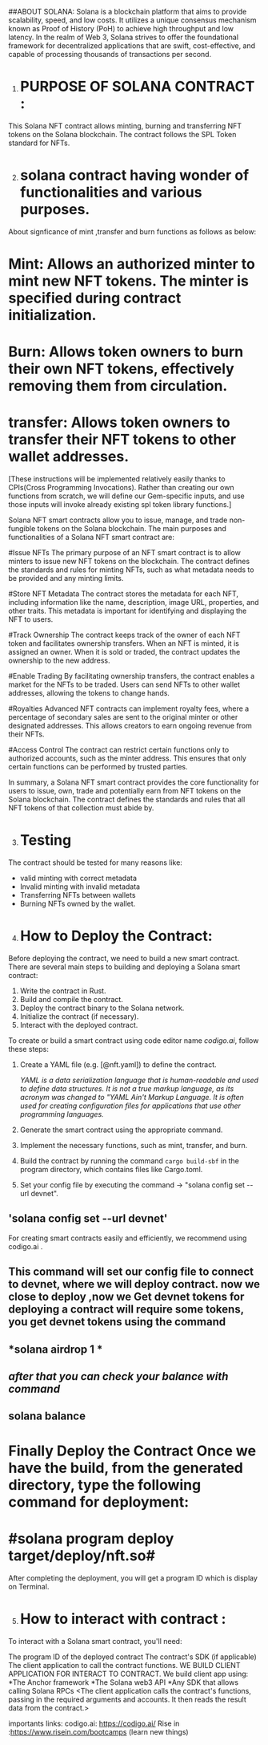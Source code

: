 ##ABOUT SOLANA:
Solana is a blockchain platform that aims to provide scalability, speed, and low costs. It utilizes a unique consensus mechanism known as Proof of History (PoH) to achieve high throughput and low latency.
In the realm of Web 3, Solana strives to offer the foundational framework for decentralized applications that are swift, cost-effective, and capable of processing thousands of transactions per second.


1. # PURPOSE OF SOLANA CONTRACT :
  This Solana NFT contract allows minting, burning and transferring NFT tokens on the Solana blockchain. The contract follows the SPL Token standard for NFTs.

2. # solana contract having  wonder of  functionalities and various purposes.

 About signficance of  mint ,transfer and burn functions as follows as below:
 #  Mint: Allows an authorized minter to mint new NFT tokens. The minter is specified during contract initialization.

# Burn: Allows token owners to burn their own NFT tokens, effectively removing them from circulation.

# transfer: Allows token owners to transfer their NFT tokens to other wallet addresses.
  [These instructions will be implemented relatively easily thanks to CPIs(Cross Programming Invocations). Rather than creating our own functions from scratch, we will define our Gem-specific inputs, 
      and use those inputs will invoke already existing spl token library functions.]

Solana NFT smart contracts allow you to issue, manage, and trade non-fungible tokens on the Solana blockchain. The main purposes and functionalities of a Solana NFT smart contract are:

#Issue NFTs
The primary purpose of an NFT smart contract is to allow minters to issue new NFT tokens on the blockchain. The contract defines the standards and rules for minting NFTs, such as what metadata needs to be provided and any minting limits.

 #Store NFT Metadata
The contract stores the metadata for each NFT, including information like the name, description, image URL, properties, and other traits. This metadata is important for identifying and displaying the NFT to users.

#Track Ownership
The contract keeps track of the owner of each NFT token and facilitates ownership transfers. When an NFT is minted, it is assigned an owner. When it is sold or traded, the contract updates the ownership to the new address.

#Enable Trading
By facilitating ownership transfers, the contract enables a market for the NFTs to be traded. Users can send NFTs to other wallet addresses, allowing the tokens to change hands.

#Royalties
Advanced NFT contracts can implement royalty fees, where a percentage of secondary sales are sent to the original minter or other designated addresses. This allows creators to earn ongoing revenue from their NFTs.

#Access Control
The contract can restrict certain functions only to authorized accounts, such as the minter address. This ensures that only certain functions can be performed by trusted parties.

In summary, a Solana NFT smart contract provides the core functionality for users to issue, own, trade and potentially earn from NFT tokens on the Solana blockchain. The contract defines the standards and rules that all NFT tokens of that collection must abide by.

3. # Testing
 
The contract should be tested for many reasons like:

 * valid minting with correct metadata
 * Invalid minting with invalid metadata
 * Transferring NFTs between wallets
 * Burning NFTs owned by the wallet.

4. # How to Deploy the Contract:

Before deploying the contract, we need to build a new smart contract. There are several main steps to building and deploying a Solana smart contract:

1. Write the contract in Rust.
2. Build and compile the contract.
3. Deploy the contract binary to the Solana network.
4. Initialize the contract (if necessary).
5. Interact with the deployed contract.

To create or build a smart contract using code editor name *codigo.ai*, follow these steps:

1. Create a YAML file (e.g. [@nft.yaml]) to define the contract.

    *YAML is a data serialization language that is human-readable and used to define data structures. It is not a true markup language, as its acronym was changed to "YAML 
        Ain't Markup Language. It is often used for creating configuration files for applications that use other programming languages.*
   
3. Generate the smart contract using the appropriate command.
4. Implement the necessary functions, such as mint, transfer, and burn.
5. Build the contract by running the command `cargo build-sbf` in the program directory, which contains files like Cargo.toml.
6. Set your config file by executing the command -> "solana config set --url devnet".

 'solana config set --url devnet'
---------------------------------
For creating smart contracts easily and efficiently, we recommend using codigo.ai . 

This command will set our config file to connect to devnet, where we will deploy contract. now we close to deploy ,now we Get devnet tokens for deploying a contract will require some tokens, you get devnet tokens using the command 
---------------------------------
*solana airdrop 1 *
---------------------------------
 *after that you can check your balance with command*
---------------------------------
solana balance 
---------------------------------
Finally Deploy the Contract
Once we have the build, from the generated directory, type the following command for deployment: 
============================================
 #solana program deploy target/deploy/nft.so# 
============================================

After completing the deployment, you will get a program ID which is display on Terminal.

5. # How to interact with contract :
To interact with a Solana smart contract, you'll need:

The program ID of the deployed contract
The contract's SDK (if applicable)
The client application to call the contract functions. 
WE BUILD CLIENT APPLICATION FOR INTERACT TO CONTRACT.
We build client app using:
*The Anchor framework
*The Solana web3 API
*Any SDK that allows calling Solana RPCs
<The client application calls the contract's functions, passing in the required arguments and accounts. It then reads the result data from the contract.>



importants links:
codigo.ai: https://codigo.ai/
Rise in :https://www.risein.com/bootcamps (learn new things)
